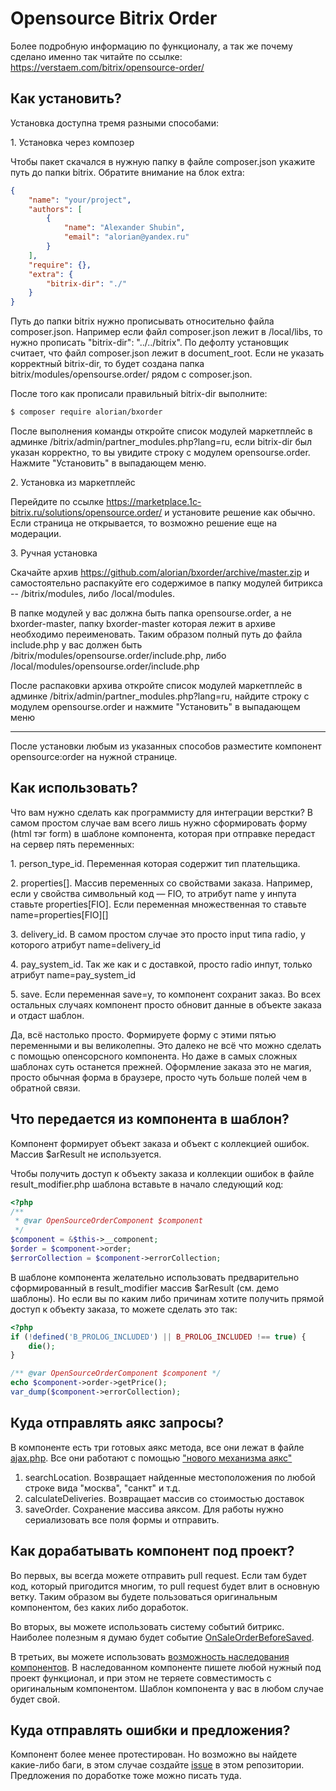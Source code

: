 # Opensource Bitrix Order

Более подробную информацию по функционалу, а так же почему сделано именно так читайте по ссылке:
https://verstaem.com/bitrix/opensource-order/

## Как установить?

Установка доступна тремя разными способами:

1\. Установка через композер

Чтобы пакет скачался в нужную папку в файле composer.json укажите путь до папки bitrix. Обратите внимание на блок extra:
```json
{
    "name": "your/project",
    "authors": [
        {
            "name": "Alexander Shubin",
            "email": "alorian@yandex.ru"
        }
    ],
    "require": {},
    "extra": {
        "bitrix-dir": "./"
    }
}
```
Путь до папки bitrix нужно прописывать относительно файла composer.json. Например если файл composer.json лежит в /local/libs,
то нужно прописать "bitrix-dir": "../../bitrix". По дефолту установщик считает, что файл composer.json лежит в document_root.
Если не указать корректный bitrix-dir, то будет создана папка bitrix/modules/opensourse.order/ рядом с composer.json.

После того как прописали правильный bitrix-dir выполните: 
```bash
$ composer require alorian/bxorder
```

После выполнения команды откройте список модулей маркетплейс в админке /bitrix/admin/partner_modules.php?lang=ru, если
bitrix-dir был указан корректно, то вы увидите строку с модулем opensourse.order. Нажмите "Установить" в выпадающем меню.

2\. Установка из маркетплейс

Перейдите по ссылке https://marketplace.1c-bitrix.ru/solutions/opensource.order/ и установите решение как обычно.
Если страница не открывается, то возможно решение еще на модерации.

3\. Ручная установка

Скачайте архив https://github.com/alorian/bxorder/archive/master.zip и самостоятельно распакуйте его содержимое
в папку модулей битрикса -- /bitrix/modules, либо /local/modules.

В папке модулей у вас должна быть папка opensourse.order, а не bxorder-master, папку bxorder-master которая лежит
в архиве необходимо переименовать. Таким образом полный путь до файла include.php у вас должен 
быть /bitrix/modules/opensourse.order/include.php, либо /local/modules/opensourse.order/include.php

После распаковки архива откройте список модулей маркетплейс в админке /bitrix/admin/partner_modules.php?lang=ru, 
найдите строку с модулем opensourse.order и нажмите "Установить" в выпадающем меню

---

После установки любым из указанных способов разместите компонент opensource:order на нужной странице.

## Как использовать?

Что вам нужно сделать как программисту для интеграции верстки? В самом простом случае вам всего лишь нужно сформировать 
форму (html тэг form) в шаблоне компонента, которая при отправке передаст на сервер пять переменных:

1\. person_type_id. Переменная которая содержит тип плательщика.

2\. properties[]. Массив переменных со свойствами заказа. Например, если у свойства символьный код — FIO, то атрибут 
name у инпута ставьте properties[FIO]. Если переменная множественная то ставьте name=properties[FIO][]

3\. delivery_id. В самом простом случае это просто input типа radio, у которого атрибут name=delivery_id

4\. pay_system_id. Так же как и с доставкой, просто radio инпут, только атрибут name=pay_system_id

5\. save. Если переменная save=y, то компонент сохранит заказ. Во всех остальных случаях компонент просто обновит 
данные в объекте заказа и отдаст шаблон.

Да, всё настолько просто. Формируете форму с этими пятью переменными и вы великолепны. Это далеко не всё что можно 
сделать с помощью опенсорсного компонента. Но даже в самых сложных шаблонах суть останется прежней. 
Оформление заказа это не магия, просто обычная форма в браузере, просто чуть больше полей чем в обратной связи.

## Что передается из компонента в шаблон?

Компонент формирует объект заказа и объект с коллекцией ошибок. Массив $arResult не используется.

Чтобы получить доступ к объекту заказа и коллекции ошибок в файле result_modifier.php шаблона вставьте в начало следующий 
код:
```php
<?php
/**
 * @var OpenSourceOrderComponent $component
 */
$component = &$this->__component;
$order = $component->order;
$errorCollection = $component->errorCollection;
```

В шаблоне компонента желательно использовать предварительно сформированный в result_modifier массив $arResult (см. демо шаблоны). 
Но если вы  по каким либо причинам хотите получить прямой доступ к объекту заказа, то можете сделать это так:
```php
<?php
if (!defined('B_PROLOG_INCLUDED') || B_PROLOG_INCLUDED !== true) {
    die();
}

/** @var OpenSourceOrderComponent $component */
echo $component->order->getPrice();
var_dump($component->errorCollection);
```

## Куда отправлять аякс запросы?

В компоненте есть три готовых аякс метода, все они лежат в файле [ajax.php](https://github.com/alorian/bxorder/blob/master/install/components/order/ajax.php).
Все они работают с помощью ["нового механизма аякс"](https://verstaem.com/ajax/new-bitrix-ajax/)

1. searchLocation. Возвращает найденные местоположения по любой строке вида "москва", "санкт" и т.д.
2. calculateDeliveries. Возвращает массив со стоимостью доставок
3. saveOrder. Сохранение массива аяксом. Для работы нужно сериализовать все поля формы и отправить. 

## Как дорабатывать компонент под проект?

Во первых, вы всегда можете отправить pull request. Если там будет код, который пригодится многим, то pull request будет
влит в основную ветку. Таким образом вы будете пользоваться оригинальным компонентом, без каких либо доработок.

Во вторых, вы можете использовать систему событий битрикс. Наиболее полезным я думаю будет событие [OnSaleOrderBeforeSaved](https://dev.1c-bitrix.ru/api_d7/bitrix/sale/events/order_saved.php).

В третьих, вы можете использовать [возможность наследования компонентов](https://dev.1c-bitrix.ru/learning/course/index.php?COURSE_ID=43&LESSON_ID=2028).
В наследованном компоненте пишете любой нужный под проект функционал, и при этом не теряете совместимость с оригинальным компонентом.
Шаблон компонента у вас в любом случае будет свой.

## Куда отправлять ошибки и предложения?

Компонент более менее протестирован. Но возможно вы найдете какие-либо баги, в этом случае создайте [issue](https://github.com/alorian/bxorder/issues) в этом репозитории. 
Предложения по доработке тоже можно писать туда.
